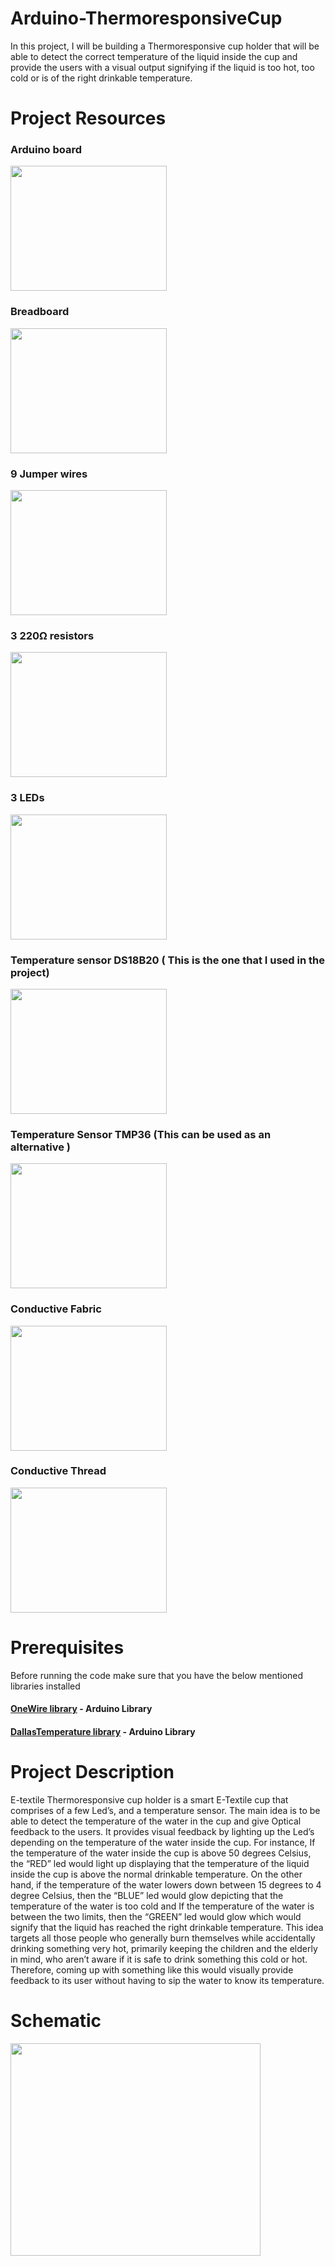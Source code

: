 # Arduino-ThermoresponsiveCup
In this project, I will be building a Thermoresponsive cup holder that will be able to detect the correct temperature of the liquid inside the cup and provide the users      with a visual output signifying if the liquid is too hot, too cold or is of the right drinkable temperature. 

# Project Resources

### Arduino board
<img src = "https://user-images.githubusercontent.com/36547662/86252274-4a669b80-bbb3-11ea-81da-6a2a19244d5c.png" width="250" height="200">

### Breadboard
<img src = "https://user-images.githubusercontent.com/36547662/86253474-e349e680-bbb4-11ea-8a69-446dd88548d5.jpg" width="250" height="200">

### 9 Jumper wires
<img src = "https://user-images.githubusercontent.com/36547662/86253570-02e10f00-bbb5-11ea-8c1e-25d0af3f5c21.jpg" width="250" height="200">

### 3 220Ω resistors
<img src = "https://user-images.githubusercontent.com/36547662/86254651-66b80780-bbb6-11ea-82e4-09840b91c713.png" width="250" height="200">

### 3 LEDs
<img src = "https://user-images.githubusercontent.com/36547662/86252435-80a41b00-bbb3-11ea-87a6-e32779b4c735.jpg" width="250" height="200">

### Temperature sensor DS18B20 ( This is the one that I used in the project)
<img src = "https://user-images.githubusercontent.com/36547662/86252057-ff4c8880-bbb2-11ea-98c1-2c21cd8046cc.jpg" width="250" height="200">

### Temperature Sensor TMP36 (This can be used as an alternative )
<img src = "https://user-images.githubusercontent.com/36547662/86252626-bf39d580-bbb3-11ea-97bd-f4de3cec6cb9.jpg" width="250" height="200">


### Conductive Fabric
<img src = "https://user-images.githubusercontent.com/36547662/86253987-869afb80-bbb5-11ea-988f-ac9ebe475733.jpg" width="250" height="200">

### Conductive Thread
<img src = "https://user-images.githubusercontent.com/36547662/86254090-a6caba80-bbb5-11ea-8694-f8386512b137.jpg" width="250" height="200">

# Prerequisites

Before running the code make sure that you have the below mentioned libraries installed 

#### [OneWire library]( https://www.arduinolibraries.info/libraries/one-wire) - Arduino Library


#### [DallasTemperature library](https://www.arduinolibraries.info/libraries/dallas-temperature) - Arduino Library




# Project Description 
 E-textile Thermoresponsive cup holder is a smart E-Textile cup that comprises of a few Led’s, and a temperature sensor. The main idea is to be able to detect the temperature of the water in the cup and give Optical feedback to the users. It provides visual feedback by lighting up the Led’s depending on the temperature of the water inside the cup. For instance, If the temperature of the water inside the cup is above 50 degrees Celsius, the “RED” led would light up  displaying that the temperature of the liquid inside the cup is above the normal drinkable temperature. On the other hand, if the temperature of the water lowers down between 15 degrees to 4 degree Celsius, then the “BLUE” led would glow depicting that the temperature of the water is too cold and If the temperature of the water is between the two limits, then the “GREEN” led would glow which would signify that the liquid has reached the right drinkable temperature. This idea targets all those people who generally burn themselves while accidentally drinking something very hot, primarily keeping the children and the elderly in mind, who aren’t aware if it is safe to drink something this cold or hot. Therefore, coming up with something like this would visually provide feedback to its user without having to sip the water to know its temperature.
 
 # Schematic 
 
 <img src = "https://user-images.githubusercontent.com/36547662/86257705-383c2b80-bbba-11ea-8aa5-8ac0e05a3818.png" width = "400" height= "340">

